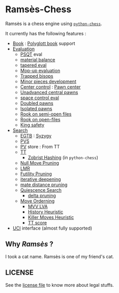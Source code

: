 # Ramsès-Chess

Ramsès is a chess engine using [```python-chess```](https://python-chess.readthedocs.io/en/latest/).


It currently has the following features :

- [Book](https://www.chessprogramming.org/Opening_Book) : [Polyglott book](http://hgm.nubati.net/book_format.html) support
- [Evaluation](https://www.chessprogramming.org/Evaluation)
    - [PSQT](https://www.chessprogramming.org/Piece-Square_Tables) eval
    - [material balance](https://www.chessprogramming.org/Material)
    - [tapered eval](https://www.chessprogramming.org/Tapered_Eval)
    - [Mop-up evaluation](https://www.chessprogramming.org/Mop-up_Evaluation)
    - [Trapped bisops](https://www.chessprogramming.org/Trapped_Pieces)
    - [Minor pieces development](https://www.chessprogramming.org/Development)
    - [Center control](https://www.chessprogramming.org/Center_Control) : [Pawn center](https://www.chessprogramming.org/Pawn_Center)
    - [Unadvanced central pawns](https://www.chessprogramming.org/Development#Eval_Considerations)
    - [space control eval](https://www.chessprogramming.org/Space)
    - [Doubled pawns](https://www.chessprogramming.org/Doubled_Pawn)
    - [Isolated pawns](https://www.chessprogramming.org/Isolated_Pawn)
    - [Rook on semi-open files](https://www.chessprogramming.org/Half-open_File)
    - [Rook on open-files](https://www.chessprogramming.org/Rook_on_Open_File)
    - [King safety](https://www.chessprogramming.org/King_Safety)
- [Search](https://www.chessprogramming.org/Search)
    - [EGTB](https://www.chessprogramming.org/Endgame_Tablebases) : [Syzygy](https://www.chessprogramming.org/Syzygy_Bases)
    - [PVS](https://www.chessprogramming.org/Principal_Variation_Search)
    - [PV](https://www.chessprogramming.org/Principal_Variation) store : From TT
    - [TT](https://www.chessprogramming.org/Transposition_Table)
        - [Zobrist Hashing](https://www.chessprogramming.org/Zobrist_Hashing) (in ```python-chess```)
    - [Null Move Pruning](https://www.chessprogramming.org/Null_Move_Pruning)
    - [LMR](https://www.chessprogramming.org/Late_Move_Reductions)
    - [Futility Pruning](https://www.chessprogramming.org/Futility_Pruning)
    - [iterative deepening](https://www.chessprogramming.org/Iterative_Deepening)
    - [mate distance pruning](https://www.chessprogramming.org/Mate_Distance_Pruning)
    - [Quiescence Search](https://www.chessprogramming.org/Quiescence_Search)
        - [delta pruning](https://www.chessprogramming.org/Delta_Pruning)
    - [Move Orderning](https://www.chessprogramming.org/Move_Ordering)
        - [MVV LVA](https://www.chessprogramming.org/MVV-LVA)
        - [History Heuristic](https://www.chessprogramming.org/History_Heuristic)
        - [Killer Moves Heuristic](https://www.chessprogramming.org/Killer_Heuristic)
        - [TT score](https://www.chessprogramming.org/Transposition_Table)
- [UCI](./engine-interface.md) interface (almost fully supported)

## Why _Ramsès_ ?
I took a cat name. Ramsès is one of my friend's cat.

## LICENSE
See the [license file](./LICENSE.txt) to know more about legal stuffs.